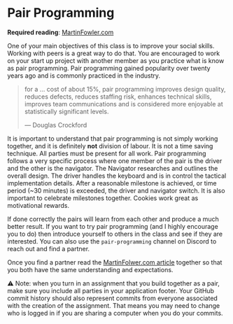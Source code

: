 # Pair Programming

**Required reading**: [MartinFowler.com](https://martinfowler.com/articles/on-pair-programming.html)

One of your main objectives of this class is to improve your social skills. Working with peers is a great way to do that. You are encouraged to work on your start up project with another member as you practice what is know as pair programming. Pair programming gained popularity over twenty years ago and is commonly practiced in the industry.

> for a … cost of about 15%, pair programming improves design quality, reduces defects, reduces staffing risk, enhances technical skills, improves team communications and is considered more enjoyable at statistically significant levels.
>
> — Douglas Crockford

It is important to understand that pair programming is not simply working together, and it is definitely **not** division of labour. It is not a time saving technique. All parties must be present for all work. Pair programming follows a very specific process where one member of the pair is the driver and the other is the navigator. The Navigator researches and outlines the overall design. The driver handles the keyboard and is in control the tactical implementation details. After a reasonable milestone is achieved, or time period (~30 minutes) is exceeded, the driver and navigator switch. It is also important to celebrate milestones together. Cookies work great as motivational rewards.

If done correctly the pairs will learn from each other and produce a much better result. If you want to try pair programming (and I highly encourage you to do) then introduce yourself to others in the class and see if they are interested. You can also use the `pair-programming` channel on Discord to reach out and find a partner.

Once you find a partner read the [MartinFolwer.com article](https://martinfowler.com/articles/on-pair-programming.html) together so that you both have the same understanding and expectations.

⚠ Note: when you turn in an assignment that you build together as a pair, make sure you include all parties in your application footer. Your GitHub commit history should also represent commits from everyone associated with the creation of the assignment. That means you may need to change who is logged in if you are sharing a computer when you do your commits.
